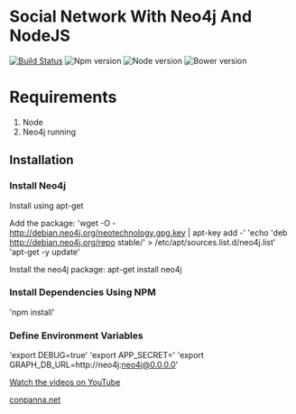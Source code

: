 # Social Network With Neo4j And NodeJS

[![Build Status](https://travis-ci.org/ConPanna/Neo4j-NodeJS-Social-Network-Videos.svg?branch=master)](https://travis-ci.org/ConPanna/Neo4j-NodeJS-Social-Network-Videos)
![Npm version](https://img.shields.io/npm/v/npm.svg)
![Node version](https://img.shields.io/node/v/gh-badges.svg)
![Bower version](https://img.shields.io/bower/v/bootstrap.svg)

# Requirements
1. Node
2. Neo4j running

## Installation

### Install Neo4j
Install using apt-get

Add the package:
'wget -O - http://debian.neo4j.org/neotechnology.gpg.key | apt-key add -'
'echo 'deb http://debian.neo4j.org/repo stable/' > /etc/apt/sources.list.d/neo4j.list'
'apt-get -y update'

Install the neo4j package:
apt-get install neo4j

### Install Dependencies Using NPM
'npm install'

### Define Environment Variables
'export DEBUG=true'
'export APP_SECRET=<Your-Secret-Key>'
'export GRAPH_DB_URL=http://neo4j:neo4j@0.0.0.0'


[Watch the videos on YouTube](https://www.youtube.com/playlist?list=PLZLIJjnAGQcbYnsvHVyVJ_l890hWMJ5Zw)

[conpanna.net](http://conpanna.net)
